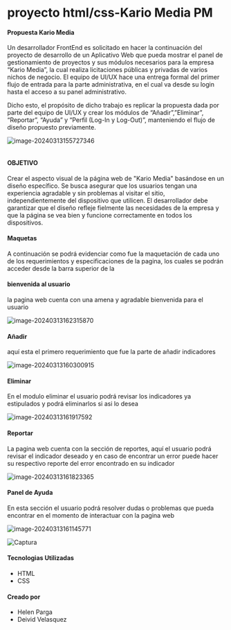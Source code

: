 # proyecto html/css-Kario Media PM

#### Propuesta Kario Media

Un desarrollador FrontEnd es solicitado en hacer la continuación del proyecto de desarrollo de un Aplicativo Web que pueda mostrar el panel de gestionamiento de proyectos y sus módulos necesarios para la empresa “Kario Media”, la cual realiza licitaciones públicas y privadas de varios nichos de negocio. El equipo de UI/UX hace una entrega formal del primer flujo de entrada para la parte administrativa, en el cual va desde su login hasta el acceso a su panel administrativo.

Dicho esto, el propósito de dicho trabajo es replicar la propuesta dada por parte del equipo de UI/UX y crear los módulos de “Añadir”,”Eliminar”, “Reportar”, “Ayuda” y “Perfil (Log-In y Log-Out)”, manteniendo el flujo de diseño propuesto previamente.

![image-20240313155727346](C:\Users\win10\AppData\Roaming\Typora\typora-user-images\image-20240313155727346.png)


```html

```

#### OBJETIVO

Crear el aspecto visual de la página web de "Kario Media" basándose en un diseño específico. Se busca asegurar que los usuarios tengan una experiencia agradable y sin problemas al visitar el sitio, independientemente del dispositivo que utilicen. El desarrollador debe garantizar que el diseño refleje fielmente las necesidades de la empresa y que la página se vea bien y funcione correctamente en todos los dispositivos.

#### Maquetas

A continuación  se podrá evidenciar como fue la maquetación de cada uno de los requerimientos y especificaciones de la pagina, los cuales se podrán acceder desde la barra superior de la 

#### bienvenida al usuario

la pagina web cuenta con una amena y agradable  bienvenida  para el usuario

![image-20240313162315870](C:\Users\win10\AppData\Roaming\Typora\typora-user-images\image-20240313162315870.png)





#### Añadir

aquí esta el primero requerimiento que fue la parte de añadir indicadores 

![image-20240313160300915](C:\Users\win10\AppData\Roaming\Typora\typora-user-images\image-20240313160300915.png)

#### Eliminar

En el modulo eliminar el usuario podrá revisar los indicadores ya estipulados y podrá eliminarlos si asi lo desea

![image-20240313161917592](C:\Users\win10\AppData\Roaming\Typora\typora-user-images\image-20240313161917592.png)

#### Reportar

La pagina web cuenta con la sección de reportes, aquí el usuario podrá revisar el indicador deseado y en caso de encontrar un error puede hacer su respectivo reporte del error encontrado en su indicador

![image-20240313161823365](C:\Users\win10\AppData\Roaming\Typora\typora-user-images\image-20240313161823365.png)

#### Panel de Ayuda

En esta sección el usuario podrá resolver dudas o  problemas que pueda encontrar en el momento de interactuar con la pagina web

![image-20240313161145771](C:\Users\win10\AppData\Roaming\Typora\typora-user-images\image-20240313161145771.png)






![Captura](https://github.com/Deivid2022/PROYECTO_VelasquezDeivid_PargaHelen/assets/156430545/67bf997e-3bbb-4fc2-8c5a-5b2915724c6b)



#### Tecnologias Utilizadas

- HTML
- CSS

#### Creado por

- Helen Parga
- Deivid Velasquez
